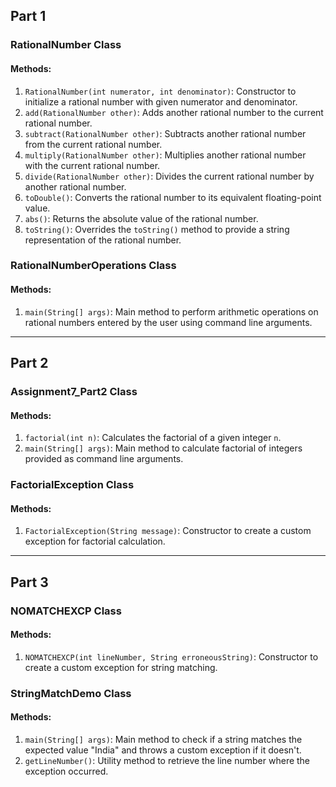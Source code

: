 ## Part 1

### RationalNumber Class

#### Methods:
1. `RationalNumber(int numerator, int denominator)`: Constructor to initialize a rational number with given numerator and denominator.
2. `add(RationalNumber other)`: Adds another rational number to the current rational number.
3. `subtract(RationalNumber other)`: Subtracts another rational number from the current rational number.
4. `multiply(RationalNumber other)`: Multiplies another rational number with the current rational number.
5. `divide(RationalNumber other)`: Divides the current rational number by another rational number.
6. `toDouble()`: Converts the rational number to its equivalent floating-point value.
7. `abs()`: Returns the absolute value of the rational number.
8. `toString()`: Overrides the `toString()` method to provide a string representation of the rational number.

### RationalNumberOperations Class

#### Methods:
1. `main(String[] args)`: Main method to perform arithmetic operations on rational numbers entered by the user using command line arguments.

---

## Part 2

### Assignment7_Part2 Class

#### Methods:
1. `factorial(int n)`: Calculates the factorial of a given integer `n`.
2. `main(String[] args)`: Main method to calculate factorial of integers provided as command line arguments.

### FactorialException Class

#### Methods:
1. `FactorialException(String message)`: Constructor to create a custom exception for factorial calculation.

---

## Part 3

### NOMATCHEXCP Class

#### Methods:
1. `NOMATCHEXCP(int lineNumber, String erroneousString)`: Constructor to create a custom exception for string matching.

### StringMatchDemo Class

#### Methods:
1. `main(String[] args)`: Main method to check if a string matches the expected value "India" and throws a custom exception if it doesn't.
2. `getLineNumber()`: Utility method to retrieve the line number where the exception occurred.

